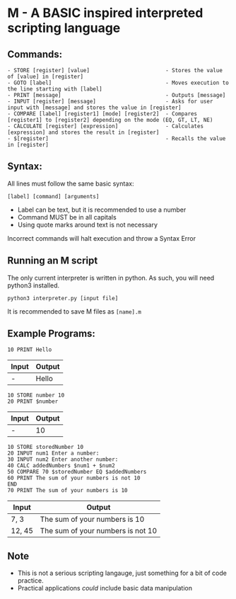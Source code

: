 # M - A BASIC inspired interpreted scripting language

## Commands:
```
- STORE [register] [value]                        - Stores the value of [value] in [register]
- GOTO [label]                                    - Moves execution to the line starting with [label]
- PRINT [message]                                 - Outputs [message]
- INPUT [register] [message]                      - Asks for user input with [message] and stores the value in [register]
- COMPARE [label] [register1] [mode] [register2]  - Compares [register1] to [register2] depending on the mode (EQ, GT, LT, NE)
- CALCULATE [register] [expression]               - Calculates [expression] and stores the result in [register]
- $[register]                                     - Recalls the value in [register]
```

## Syntax:
All lines must follow the same basic syntax:
```
[label] [command] [arguments]
```
- Label can be text, but it is recommended to use a number
- Command MUST be in all capitals
- Using quote marks around text is not necessary

Incorrect commands will halt execution and throw a Syntax Error

## Running an M script
The only current interpreter is written in python. As such, you will need python3 installed.

```
python3 interpreter.py [input file]
```

It is recommended to save M files as `[name].m`

## Example Programs:

```
10 PRINT Hello
```
|Input|Output|
|---|---|
| - |Hello|

```
10 STORE number 10
20 PRINT $number
```
|Input|Output|
|---|---|
| - |10|

```
10 STORE storedNumber 10
20 INPUT num1 Enter a number: 
30 INPUT num2 Enter another number: 
40 CALC addedNumbers $num1 + $num2
50 COMPARE 70 $storedNumber EQ $addedNumbers
60 PRINT The sum of your numbers is not 10
END
70 PRINT The sum of your numbers is 10
```
|Input|Output|
|---|---|
|7, 3|The sum of your numbers is 10|
|12, 45|The sum of your numbers is not 10|

## Note
- This is not a serious scripting langauge, just something for a bit of code practice.
- Practical applications *could* include basic data manipulation